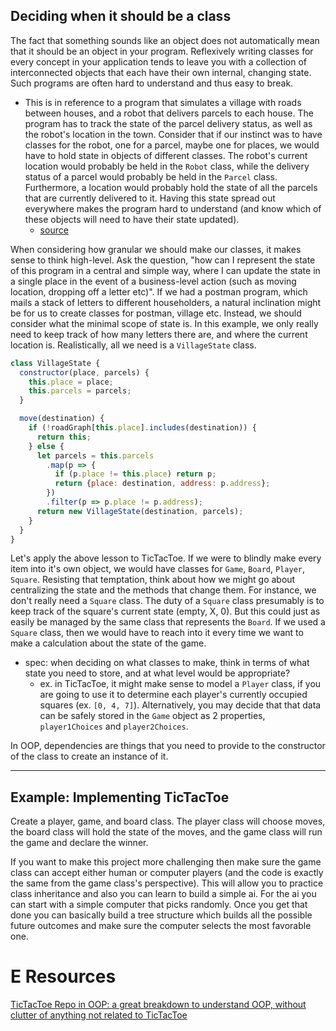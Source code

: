 
## Deciding when it should be a class
The fact that something sounds like an object does not automatically mean that it should be an object in your program. Reflexively writing classes for every concept in your application tends to leave you with a collection of interconnected objects that each have their own internal, changing state. Such programs are often hard to understand and thus easy to break.
- This is in reference to a program that simulates a village with roads between houses, and a robot that delivers parcels to each house. The program has to track the state of the parcel delivery status, as well as the robot's location in the town. Consider that if our instinct was to have classes for the robot, one for a parcel, maybe one for places, we would have to hold state in objects of different classes. The robot's current location would probably be held in the `Robot` class, while the delivery status of a parcel would probably be held in the `Parcel` class. Furthermore, a location would probably hold the state of all the parcels that are currently delivered to it. Having this state spread out everywhere makes the program hard to understand (and know which of these objects will need to have their state updated).
  - [source](https://eloquentjavascript.net/07_robot.html#p_XP2aQths2D)

When considering how granular we should make our classes, it makes sense to think high-level. Ask the question, "how can I represent the state of this program in a central and simple way, where I can update the state in a single place in the event of a business-level action (such as moving location, dropping off a letter etc)". If we had a postman program, which mails a stack of letters to different householders, a natural inclination might be for us to create classes for postman, village etc. Instead, we should consider what the minimal scope of state is. In this example, we only really need to keep track of how many letters there are, and where the current location is. Realistically, all we need is a `VillageState` class.
```js
class VillageState {
  constructor(place, parcels) {
    this.place = place;
    this.parcels = parcels;
  }

  move(destination) {
    if (!roadGraph[this.place].includes(destination)) {
      return this;
    } else {
      let parcels = this.parcels
        .map(p => {
          if (p.place != this.place) return p;
          return {place: destination, address: p.address};
        })
        .filter(p => p.place != p.address);
      return new VillageState(destination, parcels);
    }
  }
}
```

Let's apply the above lesson to TicTacToe. If we were to blindly make every item into it's own object, we would have classes for `Game`, `Board`, `Player`, `Square`. Resisting that temptation, think about how we might go about centralizing the state and the methods that change them. For instance, we don't really need a `Square` class. The duty of a `Square` class presumably is to keep track of the square's current state (empty, X, 0). But this could just as easily be managed by the same class that represents the `Board`. If we used a `Square` class, then we would have to reach into it every time we want to make a calculation about the state of the game.
- spec: when deciding on what classes to make, think in terms of what state you need to store, and at what level would be appropriate?
  - ex. in TicTacToe, it might make sense to model a `Player` class, if you are going to use it to determine each player's currently occupied squares (ex. `[0, 4, 7]`). Alternatively, you may decide that that data can be safely stored in the `Game` object as 2 properties, `player1Choices` and `player2Choices`.

In OOP, dependencies are things that you need to provide to the constructor of the class to create an instance of it.

* * *

## Example: Implementing TicTacToe
Create a player, game, and board class. The player class will choose moves, the board class will hold the state of the moves, and the game class will run the game and declare the winner.

If you want to make this project more challenging then make sure the game class can accept either human or computer players (and the code is exactly the same from the game class's perspective). This will allow you to practice class inheritance and also you can learn to build a simple ai. For the ai you can start with a simple computer that picks randomly. Once you get that done you can basically build a tree structure which builds all the possible future outcomes and make sure the computer selects the most favorable one.

# E Resources 
[TicTacToe Repo in OOP: a great breakdown to understand OOP, without clutter of anything not related to TicTacToe](https://github.com/Anna-Myzukina/Tic-Tac-Toe-OOP)
